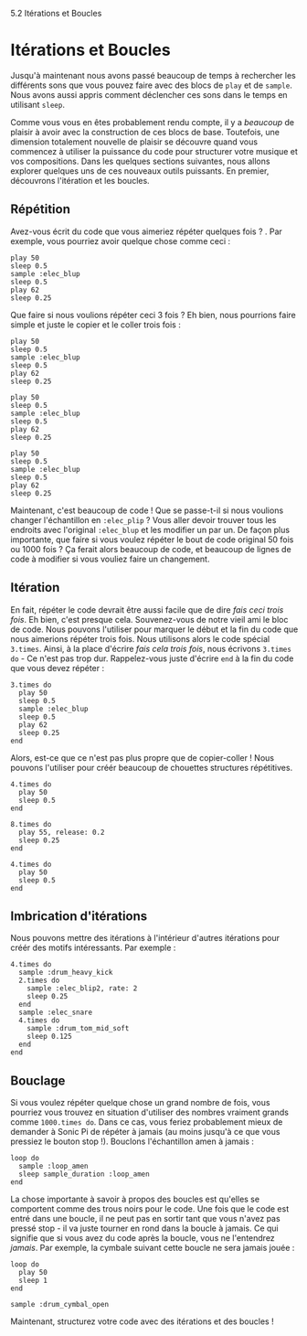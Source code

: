 5.2 Itérations et Boucles

# Itérations et Boucles

Jusqu'à maintenant nous avons passé beaucoup de temps à rechercher les 
différents sons que vous pouvez faire avec des blocs de `play` et de 
`sample`. Nous avons aussi appris comment déclencher ces sons dans le 
temps en utilisant `sleep`.

Comme vous vous en êtes probablement rendu compte, il y a *beaucoup* de 
plaisir à avoir avec la construction de ces blocs de base. Toutefois, 
une dimension totalement nouvelle de plaisir se découvre quand vous 
commencez à utiliser la puissance du code pour structurer votre musique 
et vos compositions. Dans les quelques sections suivantes, nous allons 
explorer quelques uns de ces nouveaux outils puissants. En premier, 
découvrons l'itération et les boucles.

## Répétition

Avez-vous écrit du code que vous aimeriez répéter quelques fois ? . 
Par exemple, vous pourriez avoir quelque chose comme ceci :

```
play 50
sleep 0.5
sample :elec_blup
sleep 0.5
play 62
sleep 0.25
```

Que faire si nous voulions répéter ceci 3 fois ? Eh bien, nous 
pourrions faire simple et juste le copier et le coller trois fois :
```
play 50
sleep 0.5
sample :elec_blup
sleep 0.5
play 62
sleep 0.25

play 50
sleep 0.5
sample :elec_blup
sleep 0.5
play 62
sleep 0.25

play 50
sleep 0.5
sample :elec_blup
sleep 0.5
play 62
sleep 0.25
```

Maintenant, c'est beaucoup de code ! Que se passe-t-il si nous voulions 
changer l'échantillon en `:elec_plip` ? Vous aller devoir trouver tous 
les endroits avec l'original `:elec_blup` et les modifier un par un. 
De façon plus importante, que faire si vous voulez répéter le bout de 
code original 50 fois ou 1000 fois ? Ça ferait alors beaucoup de code, 
et beaucoup de lignes de code à modifier si vous vouliez faire un 
changement.

## Itération

En fait, répéter le code devrait être aussi facile que de dire *fais 
ceci trois fois*. Eh bien, c'est presque cela. Souvenez-vous de notre 
vieil ami le bloc de code. Nous pouvons l'utiliser pour marquer le 
début et la fin du code que nous aimerions répéter trois fois. Nous 
utilisons alors le code spécial `3.times`. Ainsi, à la place d'écrire 
*fais cela trois fois*, nous écrivons `3.times do` - Ce n'est pas trop 
dur. Rappelez-vous juste d'écrire `end` à la fin du code que vous 
devez répéter :

```
3.times do
  play 50
  sleep 0.5
  sample :elec_blup
  sleep 0.5
  play 62
  sleep 0.25
end
```

Alors, est-ce que ce n'est pas plus propre que de copier-coller ! 
Nous pouvons l'utiliser pour créér beaucoup de chouettes structures 
répétitives. 

```
4.times do
  play 50
  sleep 0.5
end

8.times do
  play 55, release: 0.2
  sleep 0.25
end

4.times do
  play 50
  sleep 0.5
end
```

## Imbrication d'itérations

Nous pouvons mettre des itérations à l'intérieur d'autres itérations 
pour créér des motifs intéressants. Par exemple :

```
4.times do
  sample :drum_heavy_kick
  2.times do
    sample :elec_blip2, rate: 2
    sleep 0.25
  end
  sample :elec_snare
  4.times do
    sample :drum_tom_mid_soft
    sleep 0.125
  end
end
```

## Bouclage

Si vous voulez répéter quelque chose un grand nombre de fois, vous 
pourriez vous trouvez en situation d'utiliser des nombres vraiment 
grands comme `1000.times do`. Dans ce cas, vous feriez probablement 
mieux de demander à Sonic Pi de répéter à jamais (au moins jusqu'à 
ce que vous pressiez le bouton stop !). Bouclons l'échantillon amen à 
jamais :

```
loop do
  sample :loop_amen
  sleep sample_duration :loop_amen
end
```

La chose importante à savoir à propos des boucles est qu'elles se 
comportent comme des trous noirs pour le code. Une fois que le code est 
entré dans une boucle, il ne peut pas en sortir tant que vous n'avez pas 
pressé stop -  il va juste tourner en rond dans la boucle à jamais. 
Ce qui signifie que si vous avez du code après la boucle, vous ne 
l'entendrez *jamais*. Par exemple, la cymbale suivant cette boucle ne 
sera jamais jouée :

```
loop do
  play 50
  sleep 1
end

sample :drum_cymbal_open
```

Maintenant, structurez votre code avec des itérations et des boucles !
